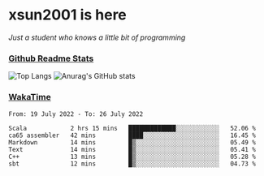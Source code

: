 # xsun2001 is here

*Just a student who knows a little bit of programming*

### [Github Readme Stats](https://github.com/anuraghazra/github-readme-stats)

![Top Langs](https://github-readme-stats.vercel.app/api/top-langs/?username=xsun2001&layout=compact&theme=radical) ![Anurag's GitHub stats](https://github-readme-stats.vercel.app/api?username=xsun2001&show_icons=true&theme=radical)

### [WakaTime](https://wakatime.com)

<!--START_SECTION:waka-->

```text
From: 19 July 2022 - To: 26 July 2022

Scala            2 hrs 15 mins   █████████████░░░░░░░░░░░░   52.06 %
ca65 assembler   42 mins         ████░░░░░░░░░░░░░░░░░░░░░   16.45 %
Markdown         14 mins         █▒░░░░░░░░░░░░░░░░░░░░░░░   05.49 %
Text             14 mins         █▒░░░░░░░░░░░░░░░░░░░░░░░   05.41 %
C++              13 mins         █▒░░░░░░░░░░░░░░░░░░░░░░░   05.28 %
sbt              12 mins         █▒░░░░░░░░░░░░░░░░░░░░░░░   04.73 %
```

<!--END_SECTION:waka-->
